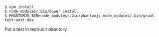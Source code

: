     $ npm install
    $ node_modules/.bin/bower install
    $ PHANTOMJS_BIN=node_modules/.bin/phantomjs node_modules/.bin/grunt test:unit-dev

Put a test in test/unit directory

